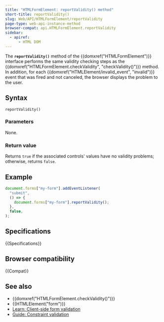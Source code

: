 ```yaml
---
title: "HTMLFormElement: reportValidity() method"
short-title: reportValidity()
slug: Web/API/HTMLFormElement/reportValidity
page-type: web-api-instance-method
browser-compat: api.HTMLFormElement.reportValidity
sidebar:
  - apiref:
      - HTML DOM
---
```


The **`reportValidity()`** method of the {{domxref("HTMLFormElement")}} interface performs the same validity checking steps as the {{domxref("HTMLFormElement.checkValidity", "checkValidity()")}} method. In addition, for each {{domxref("HTMLElement/invalid_event", "invalid")}} event that was fired and not canceled, the browser displays the problem to the user.

## Syntax

```js-nolint
reportValidity()
```

### Parameters

None.

### Return value

Returns `true` if the associated controls' values have no validity problems; otherwise, returns `false`.

## Example

```js
document.forms["my-form"].addEventListener(
  "submit",
  () => {
    document.forms["my-form"].reportValidity();
  },
  false,
);
```

## Specifications

{{Specifications}}

## Browser compatibility

{{Compat}}

## See also

- {{domxref("HTMLFormElement.checkValidity()")}}
- {{HTMLElement("form")}}
- [Learn: Client-side form validation](/en-US/docs/Learn_web_development/Extensions/Forms/Form_validation)
- [Guide: Constraint validation](/en-US/docs/Web/HTML/Guides/Constraint_validation)
